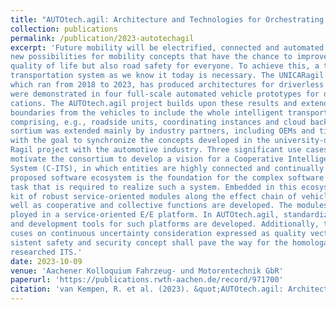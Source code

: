 ```yaml
---
title: "AUTOtech.agil: Architecture and Technologies for Orchestrating Automotive Agility"
collection: publications
permalink: /publication/2023-autotechagil
excerpt: 'Future mobility will be electrified, connected and automated. This opens completely
new possibilities for mobility concepts that have the chance to improve not only the
quality of life but also road safety for everyone. To achieve this, a transformation of the
transportation system as we know it today is necessary. The UNICARagil project,
which ran from 2018 to 2023, has produced architectures for driverless vehicles that
were demonstrated in four full-scale automated vehicle prototypes for different appli-
cations. The AUTOtech.agil project builds upon these results and extends the system
boundaries from the vehicles to include the whole intelligent transport system (ITS)
comprising, e.g., roadside units, coordinating instances and cloud backends. The con-
sortium was extended mainly by industry partners, including OEMs and tier 1 suppliers
with the goal to synchronize the concepts developed in the university-driven UNICA-
Ragil project with the automotive industry. Three significant use cases of future mobility
motivate the consortium to develop a vision for a Cooperative Intelligent Transport
System (C-ITS), in which entities are highly connected and continually learning. The
proposed software ecosystem is the foundation for the complex software engineering
task that is required to realize such a system. Embedded in this ecosystem, a modular
kit of robust service-oriented modules along the effect chain of vehicle automation as
well as cooperative and collective functions are developed. The modules shall be de-
ployed in a service-oriented E/E platform. In AUTOtech.agil, standardized interfaces
and development tools for such platforms are developed. Additionally, the project fo-
cuses on continuous uncertainty consideration expressed as quality vectors. A con-
sistent safety and security concept shall pave the way for the homologation of the
researched ITS.'
date: 2023-10-09 
venue: 'Aachener Kolloquium Fahrzeug- und Motorentechnik GbR'
paperurl: 'https://publications.rwth-aachen.de/record/971700'
citation: 'van Kempen, R. et al. (2023). &quot;AUTOtech.agil: Architecture and Technologies for Orchestrating Automotive Agility.&quot; <i>32nd Aachen Colloquium Sustainable Mobility 2023</i>.'
---
```


<!-- The contents above will be part of a list of publications, if the user clicks the link for the publication than the contents of section will be rendered as a full page, allowing you to provide more information about the paper for the reader. When publications are displayed as a single page, the contents of the above "citation" field will automatically be included below this section in a smaller font. -->